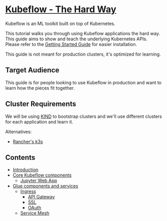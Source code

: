 # [Kubeflow - The Hard Way](https://swiftdiaries.github.io/kubeflow-the-hard-way/)

Kubeflow is an ML toolkit built on top of Kubernetes.

This tutorial walks you through using Kubeflow applications the hard way. This guide aims to show and teach the 
underlying Kubernetes APIs. \
Please refer to the [Getting Started Guide](https://www.kubeflow.org/docs/started/getting-started/) for easier installation.

This guide is not meant for production clusters, it's optimized for learning.

## Target Audience

This guide is for people looking to use Kubeflow in production and want to learn how the pieces fit together.

## Cluster Requirements

We will be using [KIND](https://kind.sigs.k8s.io/) to bootstrap clusters and we'll use different clusters for each application and learn it.

Alternatives:

- [Rancher's k3s](https://rancher.com/docs/k3s/latest/en/)

## Contents

- [Introduction](https://swiftdiaries.github.io/kubeflow-the-hard-way/)
- [Core Kubeflow components](https://swiftdiaries.github.io/kubeflow-the-hard-way/chapter_1.html)
  - [Jupyter Web App](https://swiftdiaries.github.io/kubeflow-the-hard-way/jupyter.html)
- [Glue components and services](https://swiftdiaries.github.io/kubeflow-the-hard-way/chapter_2.html)
    - [Ingress](https://swiftdiaries.github.io/kubeflow-the-hard-way/ingress.html)
      - [API Gateway](https://swiftdiaries.github.io/kubeflow-the-hard-way/api_gateway.html)
      - [SSL](https://swiftdiaries.github.io/kubeflow-the-hard-way/ssl.html)
      - [OAuth](https://swiftdiaries.github.io/kubeflow-the-hard-way/oauth.html)
    - [Service Mesh](https://swiftdiaries.github.io/kubeflow-the-hard-way/service_mesh.html)
